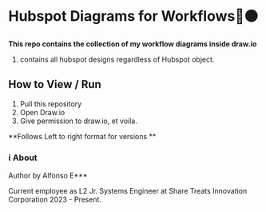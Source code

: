 # Hubspot Diagrams for Workflows🦧🟠
**This repo contains the collection of my workflow diagrams inside draw.io**
1. contains all hubspot designs regardless of Hubspot object.
## How to View / Run
1. Pull this repository
2. Open Draw.io
3. Give permission to draw.io, et voila.

**Follows Left to right format for versions **

### ℹ️ About
Author by Alfonso E***

Current employee as L2 Jr. Systems Engineer at Share Treats Innovation Corporation 2023 - Present.
